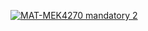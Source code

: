 [![MAT-MEK4270 mandatory 2](https://github.com/torarin/mandatory2/actions/workflows/main.yml/badge.svg)](https://github.com/torarin/mandatory2/actions/workflows/main.yml)
